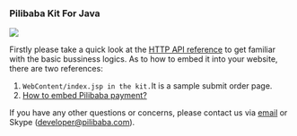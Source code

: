 ### Pilibaba Kit For Java
[![](http://api.pilibaba.com/doc/media/logos/java.png)](http://api.pilibaba.com/product/downloads/pilibaba-kit-for-java-latest.zip)


Firstly please take a quick look at the  [HTTP API reference](pilipay-http-api-reference.html)  to get familiar with the basic bussiness logics.
As to how to embed it into your website, there are two references:

  1. `WebContent/index.jsp in the kit.`It is a sample submit order page.
  2. [How to embed Pilibaba payment?](pilipay-http-api-reference.html)


If you have any other questions or concerns, please contact us via [email](mailto:developer@pilibaba.com) or Skype (developer@pilibaba.com).

